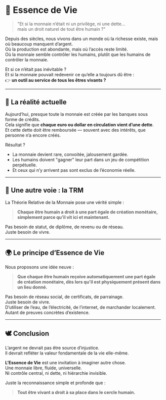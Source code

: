 <!-- Fichier : public/manifeste/essence-de-vie.md -->
<!-- Publié sous GNU GPL v3 -->

# 🌱 Essence de Vie

> "Et si la monnaie n’était ni un privilège, ni une dette…  
> mais un droit naturel de tout être humain ?"

Depuis des siècles, nous vivons dans un monde où la richesse existe, mais où beaucoup manquent d’argent.  
Où la production est abondante, mais où l’accès reste limité.  
Où la monnaie semble contrôler les humains, plutôt que les humains de contrôler la monnaie.

Et si ce n’était pas inévitable ?  
Et si la monnaie pouvait redevenir ce qu’elle a toujours dû être :  
👉 **un outil au service de tous les êtres vivants ?**

---

## 💸 La réalité actuelle

Aujourd’hui, presque toute la monnaie est créée par les banques sous forme de crédits.  
Cela signifie que **chaque euro ou dollar en circulation vient d’une dette**.  
Et cette dette doit être remboursée — souvent avec des intérêts, que personne n’a encore créés.

Résultat ?  
- La monnaie devient rare, convoitée, jalousement gardée.  
- Les humains doivent "gagner" leur part dans un jeu de compétition perpétuelle.  
- Et ceux qui n’y arrivent pas sont exclus de l’économie réelle.

---

## 🧬 Une autre voie : la TRM

La Théorie Relative de la Monnaie pose une vérité simple :  
> **Chaque être humain a droit à une part égale de création monétaire, simplement parce qu’il vit ici et maintenant.**

Pas besoin de statut, de diplôme, de revenu ou de réseau.  
Juste besoin de vivre.

---

## 🌍 Le principe d’Essence de Vie

Nous proposons une idée neuve :  
> **Que chaque être humain reçoive automatiquement une part égale de création monétaire, dès lors qu’il est physiquement présent dans un lieu donné.**

Pas besoin de réseau social, de certificats, de parrainage.  
Juste besoin de vivre.  
D’utiliser de l’eau, de l’électricité, de l’internet, de marchander localement.  
Autant de preuves concrètes d’existence.

---

## 🕊 Conclusion

L’argent ne devrait pas être source d’injustice.  
Il devrait refléter la valeur fondamentale de la vie elle-même.

**L’Essence de Vie** est une invitation à imaginer autre chose.  
Une monnaie libre, fluide, universelle.  
Ni contrôle central, ni dette, ni hiérarchie invisible.

Juste la reconnaissance simple et profonde que :  
> **Tout être vivant a droit à sa place dans le cercle humain.**